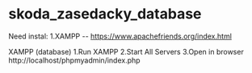 # skoda_zasedacky_database

Need instal:
1.XAMPP -- https://www.apachefriends.org/index.html

XAMPP (database)
1.Run XAMPP
2.Start All Servers
3.Open in browser http://localhost/phpmyadmin/index.php
